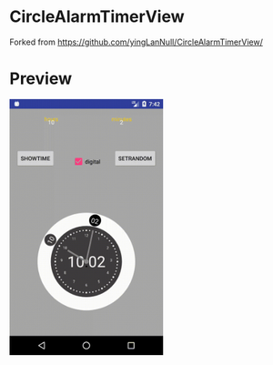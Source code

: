 # CircleAlarmTimerView
Forked from https://github.com/yingLanNull/CircleAlarmTimerView/
# Preview
<img src="https://github.com/vkuzub/CircleAlarmTimerView/blob/master/art/timer.gif" height="450px"/>